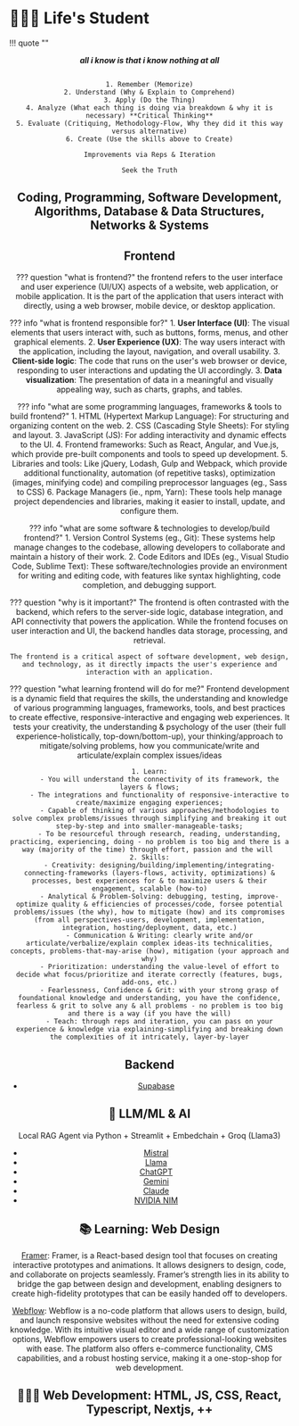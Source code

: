 # 🧑🏽‍🎓 Life's Student

!!! quote ""
    <center>***all i know is that i know nothing at all***
           

``` title="📖 How to become an Expert"

1. Remember (Memorize)
2. Understand (Why & Explain to Comprehend)
3. Apply (Do the Thing)
4. Analyze (What each thing is doing via breakdown & why it is necessary) **Critical Thinking**
5. Evaluate (Critiquing, Methodology-Flow, Why they did it this way versus alternative)
6. Create (Use the skills above to Create)

``` 

``` title=""
Improvements via Reps & Iteration

Seek the Truth
```


## Coding, Programming, Software Development, Algorithms, Database & Data Structures, Networks & Systems


## Frontend
??? question "what is frontend?"
    the frontend refers to the user interface and user experience (UI/UX) aspects of a website, web application, or mobile application. It is the part of the application that users interact with directly, using a web browser, mobile device, or desktop application.

??? info "what is frontend responsible for?"
    1. **User Interface (UI)**: The visual elements that users interact with, such as buttons, forms, menus, and other graphical elements.
    2. **User Experience (UX)**: The way users interact with the application, including the layout, navigation, and overall usability.
    3. **Client-side logic**: The code that runs on the user's web browser or device, responding to user interactions and updating the UI accordingly.
    3. **Data visualization**: The presentation of data in a meaningful and visually appealing way, such as charts, graphs, and tables.

??? info "what are some programming languages, frameworks & tools to build frontend?"
    1. HTML (Hypertext Markup Language): For structuring and organizing content on the web.
    2. CSS (Cascading Style Sheets): For styling and layout.
    3. JavaScript (JS): For adding interactivity and dynamic effects to the UI.
    4. Frontend frameworks: Such as React, Angular, and Vue.js, which provide pre-built components and tools to speed up development.
    5. Libraries and tools: Like jQuery, Lodash, Gulp and Webpack, which provide additional functionality, automation (of repetitive tasks), optimization (images, minifying code) and compiling preprocessor languages (eg., Sass to CSS)
    6. Package Managers (ie., npm, Yarn): These tools help manage project dependencies and libraries, making it easier to install, update, and configure them.

??? info "what are some software & technologies to develop/build frontend?"
    1. Version Control Systems (eg., Git): These systems help manage changes to the codebase, allowing developers to collaborate and maintain a history of their work.
    2. Code Editors and IDEs (eg., Visual Studio Code, Sublime Text): These software/technologies provide an environment for writing and editing code, with features like syntax highlighting, code completion, and debugging support.

??? question "why is it important?"
    The frontend is often contrasted with the backend, which refers to the server-side logic, database integration, and API connectivity that powers the application. While the frontend focuses on user interaction and UI, the backend handles data storage, processing, and retrieval.

    The frontend is a critical aspect of software development, web design, and technology, as it directly impacts the user's experience and interaction with an application.

??? question "what learning frontend will do for me?"
    Frontend development is a dynamic field that requires the skills, the understanding and knowledge of various programming languages, frameworks, tools, and best practices to create effective, responsive-interactive and engaging web experiences. It tests your creativity, the understanding & psychology of the user (their full experience-holistically, top-down/bottom-up), your thinking/approach to mitigate/solving problems, how you communicate/write and articulate/explain complex issues/ideas 

    1. Learn:
         - You will understand the connectivity of its framework, the layers & flows;
         - The integrations and functionality of responsive-interactive to create/maximize engaging experiences;
         - Capable of thinking of various approaches/methodologies to solve complex problems/issues through simplifying and breaking it out step-by-step and into smaller-manageable-tasks;
         - To be resourceful through research, reading, understanding, practicing, experiencing, doing - no problem is too big and there is a way (majority of the time) through effort, passion and the will 
    2. Skills:
         - Creativity: designing/building/implementing/integrating-connecting-frameworks (layers-flows, activity, optimizations) & processes, best experiences for & to maximize users & their engagement, scalable (how-to)
         - Analytical & Problem-Solving: debugging, testing, improve-optimize quality & efficiencies of processes/code, forsee potential problems/issues (the why), how to mitigate (how) and its compromises (from all perspectives-users, development, implementation, integration, hosting/deployment, data, etc.)
         - Communication & Writing: clearly write and/or articulate/verbalize/explain complex ideas-its technicalities, concepts, problems-that-may-arise (how), mitigation (your approach and why)
         - Prioritization: understanding the value-level of effort to decide what focus/prioritize and iterate correctly (features, bugs, add-ons, etc.)
         - Fearlessness, Confidence & Grit: with your strong grasp of foundational knowledge and understanding, you have the confidence, fearless & grit to solve any & all problems - no problem is too big and there is a way (if you have the will)
         - Teach: through reps and iteration, you can pass on your experience & knowledge via explaining-simplifying and breaking down the complexities of it intricately, layer-by-layer

## Backend
- [Supabase](https://supabase.com/)


## 🤖 LLM/ML & AI

Local RAG Agent via Python + Streamlit + Embedchain + Groq (Llama3)

- [Mistral](https://mistral.ai/)
- [Llama](https://llama.meta.com/)
- [ChatGPT](https://chatgpt.com/)
- [Gemini](https://gemini.google.com/)
- [Claude](https://claude.ai/)
- [NVIDIA NIM](https://build.nvidia.com/explore/discover)


## 📚 Learning: Web Design

[Framer](https://www.framer.com/): Framer, is a React-based design tool that focuses on creating interactive prototypes and animations. It allows designers to design, code, and collaborate on projects seamlessly. Framer’s strength lies in its ability to bridge the gap between design and development, enabling designers to create high-fidelity prototypes that can be easily handed off to developers.

[Webflow](https://webflow.com/): Webflow is a no-code platform that allows users to design, build, and launch responsive websites without the need for extensive coding knowledge. With its intuitive visual editor and a wide range of customization options, Webflow empowers users to create professional-looking websites with ease. The platform also offers e-commerce functionality, CMS capabilities, and a robust hosting service, making it a one-stop-shop for web development.


## 🧑🏾‍💻 Web Development: HTML, JS, CSS, React, Typescript, Nextjs, ++